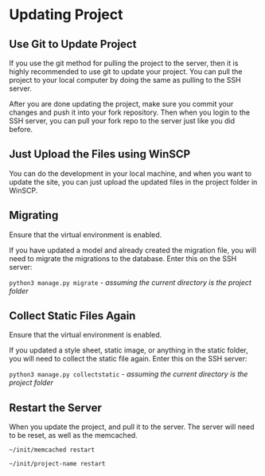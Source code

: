 # Updating Project

## Use Git to Update Project

If you use the git method for pulling the project to the server, then it is highly recommended to use git to update your project. You can pull the project to your local computer by doing the same as pulling to the SSH server.

After you are done updating the project, make sure you commit your changes and push it into your fork repository. Then when you login to the SSH server, you can pull your fork repo to the server just like you did before.

## Just Upload the Files using WinSCP

You can do the development in your local machine, and when you want to update the site, you can just upload the updated files in the project folder in WinSCP.

## Migrating

Ensure that the virtual environment is enabled.

If you have updated a model and already created the migration file, you will need to migrate the migrations to the database. Enter this on the SSH server:

`python3 manage.py migrate` - *assuming the current directory is the project folder*

## Collect Static Files Again

Ensure that the virtual environment is enabled.

If you updated a style sheet, static image, or anything in the static folder, you will need to collect the static file again. Enter this on the SSH server:

`python3 manage.py collectstatic` - *assuming the current directory is the project folder*

## Restart the Server

When you update the project, and pull it to the server. The server will need to be reset, as well as the memcached.

`~/init/memcached restart`

`~/init/project-name restart`
